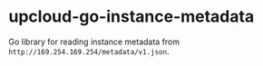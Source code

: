 # upcloud-go-instance-metadata

Go library for reading instance metadata from `http://169.254.169.254/metadata/v1.json`.
